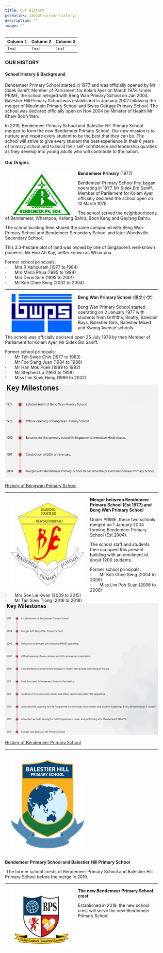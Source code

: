 ```yaml
---
title: Our History
permalink: /about-us/our-history/
description: ""
image: ""
---
```



| Column 1 | Column 2 | Column 3 |
| -------- | -------- | -------- |
| Text     | Text     | Text     |

### OUR HISTORY

#### School History &amp; Background


Bendemeer Primary School started in 1977 and was officially opened by Mr Sidek Saniff, Member of Parliament for Kolam Ayer on March 1978. Under PRIME, the school merged with Beng Wan Primary School on Jan 2004. Balestier Hill Primary School was established in January 2002 following the merger of Moulmein Primary School and Swiss Cottage Primary School. The school was declared officially open on Nov 2004 by Minister of Health Mr Khaw Boon Wan.&nbsp;

  

In 2019, Bendemeer Primary School and Balestier Hill Primary School merged to form the new Bendemeer Primary School. Our new mission is to nurture and inspire every student to be the best that they can be. The school will strive to give every student the best experience in their 6 years of primary school and to build their self-confidence and leadership qualities as they develop into young adults who will contribute to the nation.  

  

#### Our Origins


<img src="/images/Bendemeer%20Logos/bendemeer-pri-1.png" align="left" style="width:200px; margin:0px 20px"> 
		 
**Bendemeer Primary** (1977)<br>

Bendemeer Primary School first began operating in 1977. Mr Sidek Bin Saniff, Member of Parliament for Kolam Ayer, officially declared the school open on 10 March 1978.

The school served the neighbourhoods of Bendemeer, Whampoa, Kallang Bahru, Boon Keng and Geylang Bahru.

The school building then shared the same compound with Beng Wan Primary School and Bendemeer Secondary School and later Woodsville Secondary School.

This 3.3-hectare plot of land was owned by one of Singapore’s well-known pioneers, Mr Hoo Ah Kay, better known as Whampoa.

Former school principals:<br>
·&nbsp;&nbsp;&nbsp;&nbsp;&nbsp;&nbsp; Mrs R Vallipuram (1977 to 1984)<br>
·&nbsp;&nbsp;&nbsp;&nbsp;&nbsp;&nbsp; Mrs Maria Phua (1985 to 1994)<br>
·&nbsp;&nbsp;&nbsp;&nbsp;&nbsp;&nbsp; Mrs Doris Sum (1995 to 2001)<br>
·&nbsp;&nbsp;&nbsp;&nbsp;&nbsp;&nbsp; Mr Koh Chee Seng (2002 to 2004)<br>


***

<img src="/images/Bendemeer%20Logos/Beng-Wan-Primary-2.png" align="left" style="width:200px; margin:0px 20px">
		 
**Beng Wan Primary School** (秉文小学)  
  
Beng Wan Primary School started operating on 2 January 1977 with students from Griffiths, Beatty, Balestier Boys, Balestier Girls, Balestier Mixed and Kwong Avenue schools.

The school was officially declared open 25 July 1978 by then Member of Parliament for Kolam Ayer, Mr&nbsp;Sidek Bin Saniff.

Former school principals:<br>
·&nbsp;&nbsp;&nbsp;&nbsp;&nbsp;&nbsp; Mr Teh Swee Chin (1977 to 1983)<br>
·&nbsp;&nbsp;&nbsp;&nbsp;&nbsp;&nbsp; Mr Foo Siang Juan (1984 to 1988)<br>
·&nbsp;&nbsp;&nbsp;&nbsp;&nbsp;&nbsp; Mr Han Mok Puek (1989 to 1992)<br>
·&nbsp;&nbsp;&nbsp;&nbsp;&nbsp;&nbsp; Mr Stephen Lu (1993 to 1998)<br>
·&nbsp;&nbsp;&nbsp;&nbsp;&nbsp;&nbsp; Miss Lim Kuek Heng (1999 to 2002)

![](/images/key%20milestones.jpg)

[History of Bengwan Primary School](https://academyofsingaporeteachers.moe.edu.sg/moehc/school-histories/school/beng-wan-primary-school)
* * *

<img src="/images/Bendemeer%20Logos/Bendemeer-Primary-3.png" style="width:240px; padding:20px; float:left;">

**Merger between Bendemeer Primary&nbsp;School (Est 1977) and Beng Wan Primary School**

Under PRIME, these two schools merged on 1 January 2004 forming Bendemeer Primary School (Est 2004).

The school staff and students then occupied this present building with an enrolment of about 1200 students.

Former school principals:<br>
·&nbsp;&nbsp;&nbsp;&nbsp;&nbsp;&nbsp; Mr Koh Chee Seng (2004 to 2006)<br>
·&nbsp;&nbsp;&nbsp;&nbsp;&nbsp;&nbsp; Miss Lim Poh Suan (2006 to 2008)<br>
·&nbsp;&nbsp;&nbsp;&nbsp;&nbsp;&nbsp; Mrs See Lai Kwan (2009 to 2015)<br>
·&nbsp;&nbsp;&nbsp;&nbsp;&nbsp;&nbsp; Mr Tan Siew Tiong (2016 to 2018)<br>
![](/images/key%20milestones2.jpg)

[History of Bendemeer Primary School](https://academyofsingaporeteachers.moe.edu.sg/moehc/school-histories/school/bendemeer-primary-school)

* * *

<img src="/images/Bendemeer%20Logos/Balestier-Hill-Primary-3.png" style="width:240px; padding: 20px">
		 
**Bendemeer Primary School and Balestier Hill Primary School**

&nbsp;The former school crests of Bendemeer Primary School and Balestier Hill Primary School before the merge in 2019.
 
 * * *

<img src="/images/Bendemeer%20Logos/Bendemeer-Primary-Final.png" align="left" style="width:200px; margin:0px 20px">
  
**The new Bendemeer Primary School crest**

Established in 2019, the new school crest will serve the new Bendemeer Primary School.